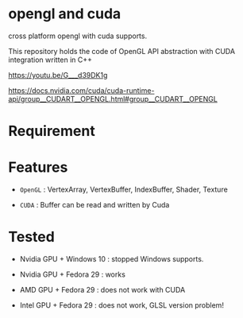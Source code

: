 # opengl and cuda

cross platform opengl with cuda supports.

This repository holds the code of OpenGL API abstraction with CUDA integration written in C++

https://youtu.be/G___d39DK1g

https://docs.nvidia.com/cuda/cuda-runtime-api/group__CUDART__OPENGL.html#group__CUDART__OPENGL

# Requirement

# Features


- `OpenGL` : VertexArray, VertexBuffer, IndexBuffer, Shader, Texture

- `CUDA`   : Buffer can be read and written by Cuda


# Tested

- Nvidia GPU + Windows 10 : stopped Windows supports.

- Nvidia GPU + Fedora 29 : works

- AMD GPU + Fedora 29 : does not work with CUDA

- Intel GPU + Fedora 29 : does not work, GLSL version problem!

